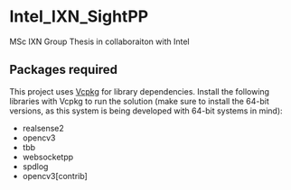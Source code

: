 # Intel_IXN_SightPP
MSc IXN Group Thesis in collaboraiton with Intel

## Packages required
This project uses [Vcpkg](https://github.com/Microsoft/vcpkg) for library dependencies. Install the following libraries with Vcpkg to run the solution (make sure to install the 64-bit versions, as this system is being developed with 64-bit systems in mind):

* realsense2
* opencv3
* tbb
* websocketpp
* spdlog
* opencv3[contrib]